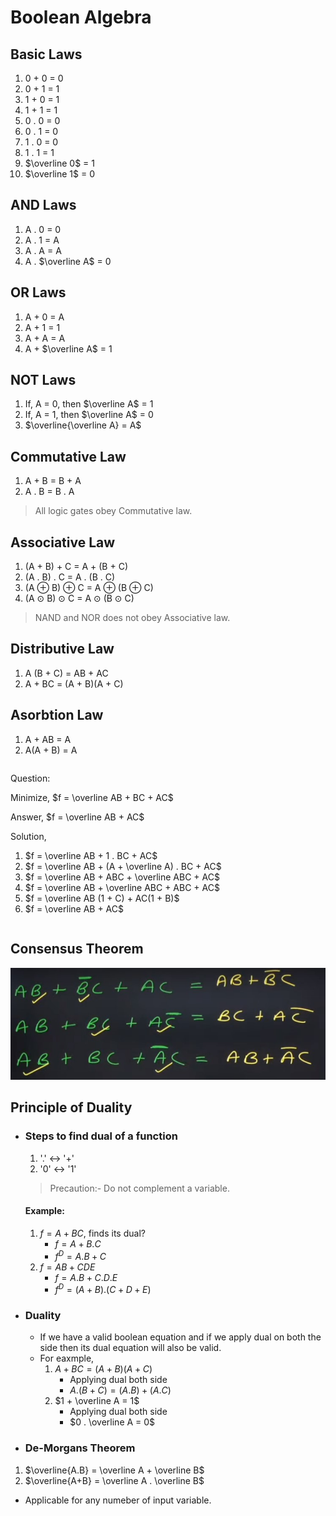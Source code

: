 # Boolean Algebra

## Basic Laws
  1. 0 + 0 = 0
  2. 0 + 1 = 1
  3. 1 + 0 = 1
  4. 1 + 1 = 1
  5. 0 . 0 = 0
  6. 0 . 1 = 0
  7. 1 . 0 = 0
  8. 1 . 1 = 1
  9. $\overline 0$ = 1
  10. $\overline 1$ = 0

## AND Laws
  1. A . 0 = 0
  2. A . 1 = A
  3. A . A = A
  4. A . $\overline A$ = 0
## OR Laws
  1. A + 0 = A
  2. A + 1 = 1
  3. A + A = A
  4. A + $\overline A$ = 1

## NOT Laws
  1. If, A = 0, then $\overline A$ = 1
  2. If, A = 1, then $\overline A$ = 0
  1. $\overline{\overline A} = A$

## Commutative Law
  1. A + B = B + A
  2. A . B = B . A
  > All logic gates obey Commutative law.

## Associative Law
  1. (A + B) + C = A + (B + C)
  2. (A . B) . C = A . (B . C)
  3. (A ⊕ B) ⊕ C = A ⊕ (B ⊕ C)
  4. (A ⊙ B) ⊙ C = A ⊙ (B ⊙ C)
  > NAND and NOR does not obey Associative law.

## Distributive Law
  1. A (B + C) = AB + AC
  2. A + BC = (A + B)(A + C)

## Asorbtion Law
  1. A + AB = A
  2. A(A + B) = A
```
```
Question:

Minimize, $f = \overline AB + BC + AC$

Answer, $f = \overline AB + AC$

Solution,  

1. $f = \overline AB + 1 . BC + AC$
1. $f = \overline AB + (A + \overline A) . BC + AC$
1. $f = \overline AB + ABC + \overline ABC + AC$
1. $f = \overline AB + \overline ABC + ABC + AC$
1. $f = \overline AB (1 + C) + AC(1 + B)$
1. $f = \overline AB + AC$
```
```
## Consensus Theorem
  ![](/Images/consensus_theorem.jpg)

## Principle of Duality
- ### Steps to find dual of a function
  1. '.' <-> '+'
  2. '0' <-> '1'
  > Precaution:- Do not complement a variable.

  #### Example: 
  1. $f = A + BC$, finds its dual?
     - $f = A + B . C$
     - $f^D = A . B + C$
  2. $f = AB + CDE$
     - $f = A.B+C.D.E$
     - $f^D = (A+B).(C+D+E)$  

- ### Duality
  - If we have a valid boolean equation and if we apply dual on both the side then its dual equation will also be valid.
  - For eaxmple, 
    1. $A + BC = (A+B)(A+C)$
       - Applying dual both side
       - $A.(B+C) = (A.B) + (A.C)$
    2. $1 + \overline A = 1$
       - Applying dual both side
       - $0 . \overline A = 0$
- ### De-Morgans Theorem
1. $\overline{A.B} = \overline A + \overline B$
1. $\overline{A+B} = \overline A . \overline B$
- Applicable for any numeber of input variable.

